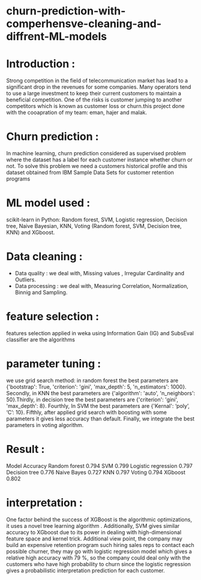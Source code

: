 # churn-prediction-with-comperhensve-cleaning-and-diffrent-ML-models
# Introduction :
Strong competition in the field of telecommunication market has lead to a significant drop in the revenues for some companies. Many operators tend to use a large investment to keep their current customers to maintain a beneficial competition. One of the risks is customer jumping to another competitors which is known as customer loss or churn.this project done with the cooapration of my team: eman, hajer and malak.
# Churn prediction :
In machine learning, churn prediction considered as supervised problem where the dataset has a label for each customer instance whether churn or not. To solve this problem we need a customers historical profile and this dataset obtained from IBM Sample Data Sets for customer retention programs
# ML model used :
scikit-learn in Python:
Random forest, SVM, Logistic regression, Decision tree, Naive Bayesian, KNN, Voting (Random forest, SVM, Decision tree, KNN) and XGboost.
# Data cleaning :
- Data quality : we deal with, Missing values , Irregular Cardinality and Outliers.
- Data processing : we deal with, Measuring Correlation, Normalization, Binnig and Sampling.
# feature selection :
features selection applied in weka using Information Gain (IG) and SubsEval classifier are the algorithms 
# parameter tuning :
we use grid search method: in random forest the best parameters are {'bootstrap': True, 'criterion': 'gini', 'max_depth': 5, 'n_estimators': 1000}. Secondly, in KNN the best parameters are {'algorithm': 'auto', 'n_neighbors': 50}.Thirdly, in decision tree the best parameters are {'criterion': 'gini', 'max_depth': 8}. Fourthly, In SVM the best parameters are {'Kernal': ‘poly’, ‘C’: 10}. Fifthly, after applied grid search with boosting with some parameters it gives less accuracy than default. Finally, we integrate the best parameters in voting algorithm.
# Result :
Model	Accuracy
Random forest	0.794
SVM	0.799
Logistic regression	0.797
Decision tree	0.776
Naive Bayes	0.727
KNN	0.797
Voting	0.794
XGboost	0.802
# interpretation :
One factor behind the success of XGBoost is the algorithmic optimizations, it uses a novel tree learning algorithm . Additionally, SVM gives similar accuracy to XGboost due to its power in dealing with high-dimensional feature space and kernel trick. 
Additional view point, the company may build an expensive retention program such hiring sales reps to contact each possible churner, they may go with logistic regression model which gives a relative high accuracy with 79 %, so the company could deal only with the customers who have high probability to churn since the logistic regression gives a probabilistic interpretation prediction for each customer.

